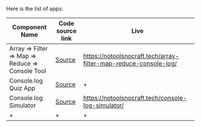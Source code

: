 Here is the list of apps:

| Component Name   | Code source link    | Live    |
|--------------|--------------|--------------|
| Array => Filter => Map => Reduce => Console Tool | [Source](https://github.com/NoToolsNoCraft/Console.log-Test-Apps/blob/main/Array%20Filter%20Map%20Reduce/ArrayFilterMapReduceConsole.html) | https://notoolsnocraft.tech/array-filter-map-reduce-console-log/ |
| Console.log Quiz App | [Source](https://github.com/NoToolsNoCraft/Console.log-Test-Apps/blob/main/Console.Log%20Quiz%20App/ConsoleLogQuizApp.html) | + |
| Console.log Simulator | [Source](https://github.com/NoToolsNoCraft/Console.log-Test-Apps/blob/main/Console.log%20Simulator/ConsoleLogSimulator.html) | https://notoolsnocraft.tech/console-log-simulator/ |
| + | + | + |
